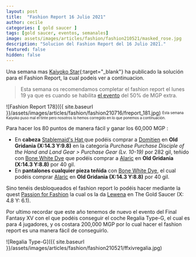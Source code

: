 ```yaml
---
layout: post
title:  "Fashion Report 16 Julio 2021"
author: cecile
categories: [ gold saucer ]
tags: [gold saucer, eventos, semanales]
image: assets/images/articles/fashion/fashion210521/masked_rose.jpg
description: "Solucion del Fashion Report del 16 Julio 2021."
featured: false
hidden: false
---
```


Una semana mas [Kaiyoko Star](https://twitter.com/kaiyokostar){:target="_blank"} ha publicado la solución para el Fashion Report, la cual podeis ver a continuacion.

<blockquote>
Esta semana os recomendamos completar el fashion report el lunes 19 ya que es cuando se habilita <a href="/make-it-rainn/" target="_blank">el evento</a> del 50% de MGP extra.
</blockquote>

![Fashion Report 178]({{ site.baseurl }}/assets/images/articles/fashion/fashion210716/freport_181.jpg)
<sub><sup>Esta semana Kaiyoko puso mal el tinte pero nosotros lo hemos corregido en lo que ponemos a continuación.</sup></sub>

Para hacer los 80 puntos de manera fácil y ganar los 60,000 MGP :

- En **cabeza** <a href="https://eu.finalfantasyxiv.com/lodestone/playguide/db/item/025216fe9ea/" class="eorzeadb_link" target="_blank">Stablemaid's Hat </a> que podéis comprar a <a href="https://eu.finalfantasyxiv.com/lodestone/playguide/db/shop/5c0bdbdc542/?item=791b438d0fe&type=gil" class="eorzeadb_link" target="_blank">Domitien</a> en **Old Gridania (X:14.3 Y:9.8)** en la categoría *Purchase Purchase Disciple of the Hand and Land Gear > Purchase Gear (Lv. 10-19)* por 282 gil, teñido con <a href="https://eu.finalfantasyxiv.com/lodestone/playguide/db/item/b8ec1e42fe1/" class="eorzeadb_link" target="_blank">Bone White Dye</a> que podéis comprar a <a href="https://eu.finalfantasyxiv.com/lodestone/playguide/db/shop/a28cf0441f4/?item=70849afadc9&type=gil" class="eorzeadb_link" target="_blank">Alaric</a> en **Old Gridania (X:14.3 Y:8.8)** por 40 gil.
- En **pantalones cualquier pieza teñida** con <a href="https://eu.finalfantasyxiv.com/lodestone/playguide/db/item/b8ec1e42fe1/" class="eorzeadb_link" target="_blank">Bone White Dye</a>, el cual podéis comprar <a href="https://eu.finalfantasyxiv.com/lodestone/playguide/db/shop/a28cf0441f4/?item=70849afadc9&type=gil" class="eorzeadb_link" target="_blank">Alaric</a> en **Old Gridania (X:14.3 Y:8.8)** por 40 gil.

Sino tenéis desbloqueados el fashion report lo podéis hacer mediante la quest <a href="https://eu.finalfantasyxiv.com/lodestone/playguide/db/quest/bd8144d7d23" class="eorzeadb_link" target="_blank">Passion for Fashion</a> la cual os la da <a href="https://eu.finalfantasyxiv.com/lodestone/playguide/db/npc/npc/bfd5ce76f91/" class="eorzeadb_link" target="_blank">Lewena</a> en The Gold Saucer (X: 4.8 Y: 6.1).

Por ultimo recordar que este año tenemos de nuevo el evento del Final Fantasy XV con el que podéis conseguir el coche Regalia Type-G, el cual es para 4 jugadores, y os costara 200,000 MGP por lo cual hacer el fashion report es una manera fácil de conseguirlo.

![Regalia Type-G]({{ site.baseurl }}/assets/images/articles/fashion/fashion210521/ffxivregalia.jpg)
